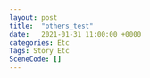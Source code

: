 ```yaml
---
layout: post
title:  "others_test"
date:   2021-01-31 11:00:00 +0000
categories: Etc
Tags: Story Etc
SceneCode: []
---
```

